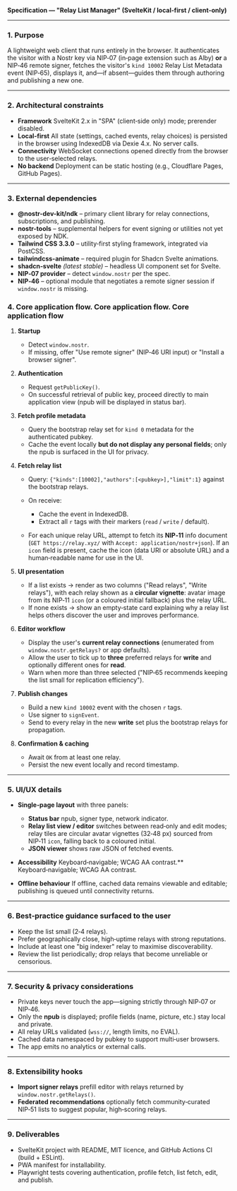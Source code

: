 **Specification — "Relay List Manager" (SvelteKit / local‑first / client‑only)**

---

### 1. Purpose

A lightweight web client that runs entirely in the browser. It authenticates the visitor with a Nostr key via NIP‑07 (in‑page extension such as Alby) **or** a NIP‑46 remote signer, fetches the visitor's `kind 10002` Relay List Metadata event (NIP‑65), displays it, and—if absent—guides them through authoring and publishing a new one.

---

### 2. Architectural constraints

* **Framework**  SvelteKit 2.x in "SPA" (client‑side only) mode; prerender disabled.
* **Local‑first**  All state (settings, cached events, relay choices) is persisted in the browser using IndexedDB via Dexie 4.x. No server calls.
* **Connectivity**  WebSocket connections opened directly from the browser to the user‑selected relays.
* **No backend**  Deployment can be static hosting (e.g., Cloudflare Pages, GitHub Pages).

---

### 3. External dependencies

* **@nostr-dev-kit/ndk** – primary client library for relay connections, subscriptions, and publishing.
* **nostr-tools** – supplemental helpers for event signing or utilities not yet exposed by NDK.
* **Tailwind CSS 3.3.0** – utility‑first styling framework, integrated via PostCSS.
* **tailwindcss-animate** – required plugin for Shadcn Svelte animations.
* **shadcn‑svelte** *(latest stable)* – headless UI component set for Svelte.
* **NIP‑07 provider** – detect `window.nostr` per the spec.
* **NIP‑46** – optional module that negotiates a remote signer session if `window.nostr` is missing.

### 4. Core application flow. Core application flow. Core application flow

1. **Startup**

   * Detect `window.nostr`.
   * If missing, offer "Use remote signer" (NIP‑46 URI input) or "Install a browser signer".

2. **Authentication**

   * Request `getPublicKey()`.
   * On successful retrieval of public key, proceed directly to main application view (npub will be displayed in status bar).

3. **Fetch profile metadata**

   * Query the bootstrap relay set for `kind 0` metadata for the authenticated pubkey.
   * Cache the event locally **but do not display any personal fields**; only the npub is surfaced in the UI for privacy.

4. **Fetch relay list**

   * Query: `{"kinds":[10002],"authors":[<pubkey>],"limit":1}` against the bootstrap relays.
   * On receive:

     * Cache the event in IndexedDB.
     * Extract all `r` tags with their markers (`read` / `write` / default).
   * For each unique relay URL, attempt to fetch its **NIP‑11** info document (`GET https://relay.xyz/` with `Accept: application/nostr+json`). If an `icon` field is present, cache the icon (data URI or absolute URL) and a human‑readable name for use in the UI.

5. **UI presentation**

   * If a list exists → render as two columns ("Read relays", "Write relays"), with each relay shown as a **circular vignette**: avatar image from its NIP‑11 `icon` (or a coloured initial fallback) plus the relay URL.
   * If none exists → show an empty‑state card explaining why a relay list helps others discover the user and improves performance.

6. **Editor workflow**

   * Display the user's **current relay connections** (enumerated from `window.nostr.getRelays?` or app defaults).
   * Allow the user to tick up to **three** preferred relays for **write** and optionally different ones for **read**.
   * Warn when more than three selected ("NIP‑65 recommends keeping the list small for replication efficiency").

7. **Publish changes**

   * Build a new `kind 10002` event with the chosen `r` tags.
   * Use signer to `signEvent`.
   * Send to every relay in the new **write** set plus the bootstrap relays for propagation.

8. **Confirmation & caching**

   * Await `OK` from at least one relay.
   * Persist the new event locally and record timestamp.

---

### 5. UI/UX details

* **Single‑page layout** with three panels:

  * **Status bar**  npub, signer type, network indicator.
  * **Relay list view / editor**  switches between read‑only and edit modes; relay tiles are circular avatar vignettes (32‑48 px) sourced from NIP‑11 `icon`, falling back to a coloured initial.
  * **JSON viewer**  shows raw JSON of fetched events.
* **Accessibility**  Keyboard‑navigable; WCAG AA contrast.**  Keyboard‑navigable; WCAG AA contrast.
* **Offline behaviour**  If offline, cached data remains viewable and editable; publishing is queued until connectivity returns.

---

### 6. Best‑practice guidance surfaced to the user

* Keep the list small (2‑4 relays).
* Prefer geographically close, high‑uptime relays with strong reputations.
* Include at least one "big indexer" relay to maximise discoverability.
* Review the list periodically; drop relays that become unreliable or censorious.

---

### 7. Security & privacy considerations

* Private keys never touch the app—signing strictly through NIP‑07 or NIP‑46.
* Only the **npub** is displayed; profile fields (name, picture, etc.) stay local and private.
* All relay URLs validated (`wss://`, length limits, no EVAL).
* Cached data namespaced by pubkey to support multi‑user browsers.
* The app emits no analytics or external calls.

---

### 8. Extensibility hooks

* **Import signer relays**  prefill editor with relays returned by `window.nostr.getRelays()`.
* **Federated recommendations**  optionally fetch community‑curated NIP‑51 lists to suggest popular, high‑scoring relays.

---

### 9. Deliverables

* SvelteKit project with README, MIT licence, and GitHub Actions CI (build + ESLint).
* PWA manifest for installability.
* Playwright tests covering authentication, profile fetch, list fetch, edit, and publish.

